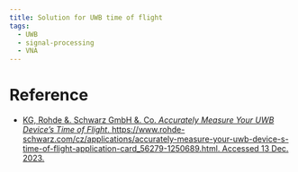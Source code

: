 ```yaml
---
title: Solution for UWB time of flight
tags:
  - UWB
  - signal-processing
  - VNA
---
```



# 


# Reference

* [KG, Rohde &. Schwarz GmbH &. Co. _Accurately Measure Your UWB Device’s Time of Flight_. https://www.rohde-schwarz.com/cz/applications/accurately-measure-your-uwb-device-s-time-of-flight-application-card_56279-1250689.html. Accessed 13 Dec. 2023.](https://www.rohde-schwarz.com/cz/applications/accurately-measure-your-uwb-device-s-time-of-flight-application-card_56279-1250689.html)